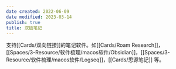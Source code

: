 ```yaml
---
date created: 2022-06-09
date modified: 2023-03-14
publish: true
title: 双链笔记
---
```

支持[[Cards/双向链接]]的笔记软件。如[[Cards/Roam Research]]，[[Spaces/3-Resource/软件梳理/macos软件/Obsidian]]，[[Spaces/3-Resource/软件梳理/macos软件/Logseq]]，[[Cards/思源笔记]] 等。